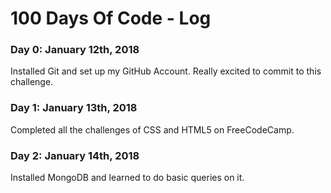 # 100 Days Of Code - Log

### Day 0: January 12th, 2018

Installed Git and set up my GitHub Account. Really excited to commit to this challenge.

### Day 1: January 13th, 2018

Completed all the challenges of CSS and HTML5 on FreeCodeCamp.

### Day 2: January 14th, 2018

Installed MongoDB and learned to do basic queries on it.
